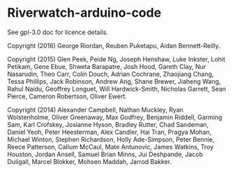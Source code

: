 # Riverwatch-arduino-code
See gpl-3.0 doc for licence details.

Copyright (2016) George Riordan, Reuben Puketapu, Aidan Bennett-Reilly.

Copyright (2015) Glen Peek, Peide Ng, Joseph Henshaw, Luke Inkster, Lohit Petikam, Gene Ebue, Shweta Barapatre, Josh Hood, Gareth Clay, Nur Nasarudin, Theo Carr, Colin Douch, Adrian Cochrane, Zhaojiang Chang, Tessa Phillips, Jack Robinson, Andrew Ang, Shane Brewer, Jiaheng Wang, Rahul Naidu, Geoffrey Longuet, Will Hardwick-Smith, Nicholas Garrett, Sean Pierce, Cameron Robertson, Oliver Ewert.

Copyright (2014) Alexander Campbell, Nathan Muckley, Ryan Wolstenholme, Oliver Greenaway, Max Godfrey, Benjamin Riddell, Garming Sam, Karl Crofskey, Josianne Hyson, Bradley Rutter, Chad Sandeman, Daniel Yeoh, Peter Heesterman, Alex Candler, Hai Tran, Pragya Mohan, Michael Winton, Stephen Richardson, Holly Ade-Simpson, Peter Bennie, Reece Patterson, Callum McCaul, Mate Antunovic, James Watkins, Troy Houston, Jordan Ansell, Samuel Brian Minns, Jui Deshpande, Jacob Duligall, Marcel Blokker, Mohsen Maddah, Jarrod Bakker.
